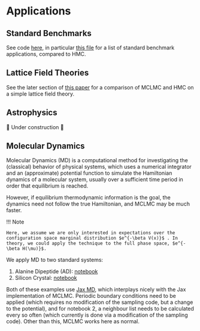 # Applications

## Standard Benchmarks

See code [here](https://github.com/JakobRobnik/MicroCanonicalHMC/tree/master/benchmarks), in particular [this file](https://github.com/JakobRobnik/MicroCanonicalHMC/blob/master/benchmarks/benchmarks_mchmc.py) for a list of standard benchmark applications, compared to HMC.

## Lattice Field Theories

See the later section of [this paper](https://arxiv.org/abs/2303.18221) for a comparison of MCLMC and HMC on a simple lattice field theory.

## Astrophysics

🚧 Under construction 🚧

## Molecular Dynamics

Molecular Dynamics (MD) is a computational method for investigating the (classical) behavior of physical systems, which uses a numerical integrator and an (approximate) potential function to simulate the Hamiltonian dynamics of a molecular system, usually over a sufficient time period in order that equilibrium is reached.

However, if equilibrium thermodynamic information is the goal, the dynamics need not follow the true Hamiltonian, and MCLMC may be much faster. 

!!! Note 
    
    Here, we assume we are only interested in expectations over the configuration space marginal distribution $e^{-\beta V(x)}$ . In theory, we could apply the technique to the full phase space, $e^{-\beta H(\mu)}$.

We apply MD to two standard systems:

1. Alanine Dipeptide (AD): [notebook](ad_mclmc_clean.html)
2. Silicon Crystal: [notebook](si.html)

Both of these examples use [Jax MD](https://github.com/jax-md/jax-md), which interplays nicely with the Jax implementation of MCLMC. Periodic boundary conditions need to be applied (which requires no modification of the sampling code, but a change to the potential), and for notebook 2, a neighbour list needs to be calculated every so often (which currently is done via a modification of the sampling code). Other than this, MCLMC works here as normal.